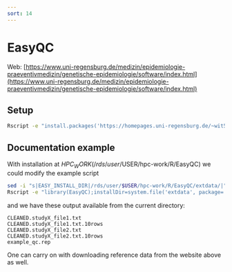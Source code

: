 ```yaml
---
sort: 14
---
```


# EasyQC

Web: [https://www.uni-regensburg.de/medizin/epidemiologie-praeventivmedizin/genetische-epidemiologie/software/index.html](https://www.uni-regensburg.de/medizin/epidemiologie-praeventivmedizin/genetische-epidemiologie/software/index.html)

## Setup

```bash
Rscript -e "install.packages('https://homepages.uni-regensburg.de/~wit59712/easyqc/EasyQC_23.8.tar.gz', repos = NULL, type = 'source')"
```

## Documentation example

With installation at ${HPC_WORK} (/rds/user/$USER/hpc-work/R/EasyQC) we could modify the example script

```bash
sed -i "s|EASY_INSTALL_DIR|/rds/user/$USER/hpc-work/R/EasyQC/extdata/|" /rds/user/$USER/hpc-work/R/EasyQC/extdata/example_qc.ecf
Rscript -e "library(EasyQC);installDir=system.file('extdata', package='EasyQC');ecfFileQc=file.path(installDir,'example_qc.ecf');EasyQC(ecfFileQc)"
```

and we have these output available from the current directory:

```
CLEANED.studyX_file1.txt
CLEANED.studyX_file1.txt.10rows
CLEANED.studyX_file2.txt
CLEANED.studyX_file2.txt.10rows
example_qc.rep
```

One can carry on with downloading reference data from the website above as well.
